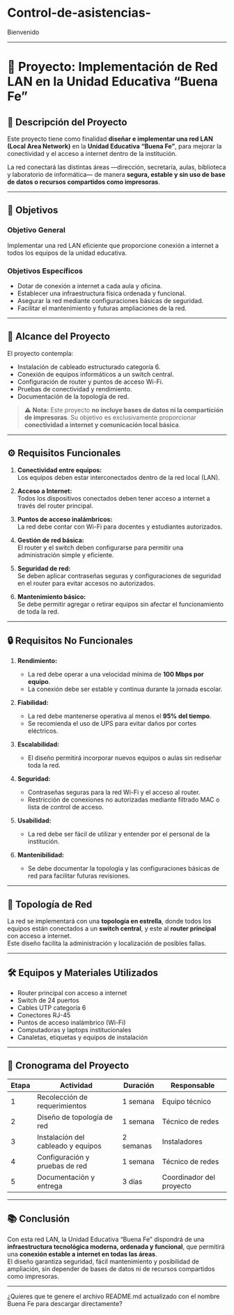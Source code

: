 # Control-de-asistencias-
Bienvenido 


---

# 📘 Proyecto: Implementación de Red LAN en la Unidad Educativa “Buena Fe”

## 📖 Descripción del Proyecto

Este proyecto tiene como finalidad **diseñar e implementar una red LAN (Local Area Network)** en la **Unidad Educativa “Buena Fe”**, para mejorar la conectividad y el acceso a internet dentro de la institución.  

La red conectará las distintas áreas —dirección, secretaría, aulas, biblioteca y laboratorio de informática— de manera **segura, estable y sin uso de base de datos o recursos compartidos como impresoras**.

---

## 🎯 Objetivos

### Objetivo General
Implementar una red LAN eficiente que proporcione conexión a internet a todos los equipos de la unidad educativa.

### Objetivos Específicos
- Dotar de conexión a internet a cada aula y oficina.  
- Establecer una infraestructura física ordenada y funcional.  
- Asegurar la red mediante configuraciones básicas de seguridad.  
- Facilitar el mantenimiento y futuras ampliaciones de la red.  

---

## 🧩 Alcance del Proyecto

El proyecto contempla:  
- Instalación de cableado estructurado categoría 6.  
- Conexión de equipos informáticos a un switch central.  
- Configuración de router y puntos de acceso Wi-Fi.  
- Pruebas de conectividad y rendimiento.  
- Documentación de la topología de red.  

> ⚠️ **Nota:** Este proyecto **no incluye bases de datos ni la compartición de impresoras**. Su objetivo es exclusivamente proporcionar **conectividad a internet y comunicación local básica**.

---

## ⚙️ Requisitos Funcionales

1. **Conectividad entre equipos:**  
   Los equipos deben estar interconectados dentro de la red local (LAN).  

2. **Acceso a Internet:**  
   Todos los dispositivos conectados deben tener acceso a internet a través del router principal.  

3. **Puntos de acceso inalámbricos:**  
   La red debe contar con Wi-Fi para docentes y estudiantes autorizados.  

4. **Gestión de red básica:**  
   El router y el switch deben configurarse para permitir una administración simple y eficiente.  

5. **Seguridad de red:**  
   Se deben aplicar contraseñas seguras y configuraciones de seguridad en el router para evitar accesos no autorizados.  

6. **Mantenimiento básico:**  
   Se debe permitir agregar o retirar equipos sin afectar el funcionamiento de toda la red.  

---

## 🔒 Requisitos No Funcionales

1. **Rendimiento:**  
   - La red debe operar a una velocidad mínima de **100 Mbps por equipo**.  
   - La conexión debe ser estable y continua durante la jornada escolar.  

2. **Fiabilidad:**  
   - La red debe mantenerse operativa al menos el **95% del tiempo**.  
   - Se recomienda el uso de UPS para evitar daños por cortes eléctricos.  

3. **Escalabilidad:**  
   - El diseño permitirá incorporar nuevos equipos o aulas sin rediseñar toda la red.  

4. **Seguridad:**  
   - Contraseñas seguras para la red Wi-Fi y el acceso al router.  
   - Restricción de conexiones no autorizadas mediante filtrado MAC o lista de control de acceso.  

5. **Usabilidad:**  
   - La red debe ser fácil de utilizar y entender por el personal de la institución.  

6. **Mantenibilidad:**  
   - Se debe documentar la topología y las configuraciones básicas de red para facilitar futuras revisiones.  

---

## 🧱 Topología de Red

La red se implementará con una **topología en estrella**, donde todos los equipos están conectados a un **switch central**, y este al **router principal** con acceso a internet.  
Este diseño facilita la administración y localización de posibles fallas.

---

## 🛠️ Equipos y Materiales Utilizados

- Router principal con acceso a internet  
- Switch de 24 puertos  
- Cables UTP categoría 6  
- Conectores RJ-45  
- Puntos de acceso inalámbrico (Wi-Fi)  
- Computadoras y laptops institucionales  
- Canaletas, etiquetas y equipos de instalación  

---

## 📅 Cronograma del Proyecto

| Etapa | Actividad | Duración | Responsable |
|--------|------------|-----------|--------------|
| 1 | Recolección de requerimientos | 1 semana | Equipo técnico |
| 2 | Diseño de topología de red | 1 semana | Técnico de redes |
| 3 | Instalación del cableado y equipos | 2 semanas | Instaladores |
| 4 | Configuración y pruebas de red | 1 semana | Técnico de redes |
| 5 | Documentación y entrega | 3 días | Coordinador del proyecto |

---

## 📚 Conclusión

Con esta red LAN, la Unidad Educativa “Buena Fe” dispondrá de una **infraestructura tecnológica moderna, ordenada y funcional**, que permitirá una **conexión estable a internet en todas las áreas**.  
El diseño garantiza seguridad, fácil mantenimiento y posibilidad de ampliación, sin depender de bases de datos ni de recursos compartidos como impresoras.


---

¿Quieres que te genere el archivo README.md actualizado con el nombre Buena Fe para descargar directamente?

